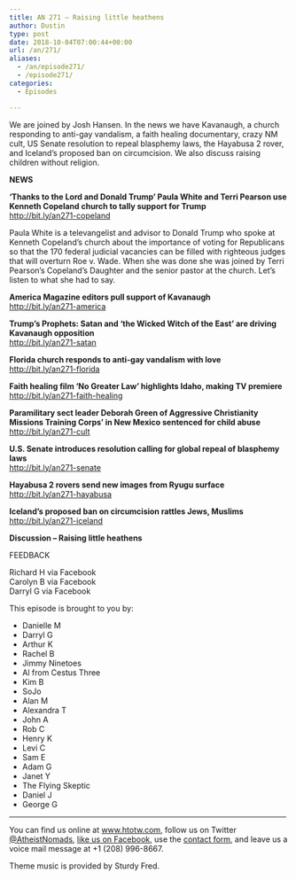 ```yaml
---
title: AN 271 – Raising little heathens
author: Dustin
type: post
date: 2018-10-04T07:00:44+00:00
url: /an/271/
aliases:
  - /an/episode271/
  - /episode271/
categories:
  - Episodes

---
```

<div id="buzzsprout-player-10552838"></div><script src="https://www.buzzsprout.com/1983601/10552838-episode-271-raising-little-heathens.js?container_id=buzzsprout-player-10552838&player=small" type="text/javascript" charset="utf-8"></script>
  
We are joined by Josh Hansen. In the news we have Kavanaugh, a church responding to anti-gay vandalism, a faith healing documentary, crazy NM cult, US Senate resolution to repeal blasphemy laws, the Hayabusa 2 rover, and Iceland&#8217;s proposed ban on circumcision. We also discuss raising children without religion.  
<!--more-->

**NEWS**

**&#8216;Thanks to the Lord and Donald Trump&#8217; Paula White and Terri Pearson use Kenneth Copeland church to tally support for Trump**  
<a href="http://bit.ly/an271-copeland" target="_blank" rel="noopener">http://bit.ly/an271-copeland</a>

Paula White is a televangelist and advisor to Donald Trump who spoke at Kenneth Copeland’s church about the importance of voting for Republicans so that the 170 federal judicial vacancies can be filled with righteous judges that will overturn Roe v. Wade. When she was done she was joined by Terri Pearson’s Copeland’s Daughter and the senior pastor at the church. Let’s listen to what she had to say.

**America Magazine editors pull support of Kavanaugh**  
<a href="http://bit.ly/an271-america" target="_blank" rel="noopener">http://bit.ly/an271-america</a>

**Trump&#8217;s Prophets: Satan and &#8216;the Wicked Witch of the East&#8217; are driving Kavanaugh opposition**  
<a href="http://bit.ly/an271-satan" target="_blank" rel="noopener">http://bit.ly/an271-satan</a>

**Florida church responds to anti-gay vandalism with love**  
<a href="http://bit.ly/an271-florida" target="_blank" rel="noopener">http://bit.ly/an271-florida</a>

**Faith healing film &#8216;No Greater Law&#8217; highlights Idaho, making TV premiere**  
<a href="http://bit.ly/an271-faith-healing" target="_blank" rel="noopener">http://bit.ly/an271-faith-healing</a>

**Paramilitary sect leader Deborah Green of Aggressive Christianity Missions Training Corps&#8217; in New Mexico sentenced for child abuse**  
<a href="http://bit.ly/an271-cult" target="_blank" rel="noopener">http://bit.ly/an271-cult</a>

**U.S. Senate introduces resolution calling for global repeal of blasphemy laws**  
<a href="http://bit.ly/an271-senate" target="_blank" rel="noopener">http://bit.ly/an271-senate</a>

**Hayabusa 2 rovers send new images from Ryugu surface**  
<a href="http://bit.ly/an271-hayabusa" target="_blank" rel="noopener">http://bit.ly/an271-hayabusa</a>

**Iceland&#8217;s proposed ban on circumcision rattles Jews, Muslims**  
<a href="http://bit.ly/an271-iceland" target="_blank" rel="noopener">http://bit.ly/an271-iceland</a>

**Discussion &#8211; Raising little heathens**

FEEDBACK

Richard H via Facebook  
Carolyn B via Facebook  
Darryl G via Facebook

This episode is brought to you by:

  * Danielle M
  * Darryl G
  * Arthur K
  * Rachel B
  * Jimmy Ninetoes
  * Al from Cestus Three
  * Kim B
  * SoJo
  * Alan M
  * Alexandra T
  * John A
  * Rob C
  * Henry K
  * Levi C
  * Sam E
  * Adam G
  * Janet Y
  * The Flying Skeptic
  * Daniel J
  * George G

<hr width="500" />

You can find us online at <a href="https://www.htotw.com/" target="_blank" rel="noopener">www.htotw.com</a>, follow us on Twitter <a href="https://htotw.com/twitter" target="_blank" rel="noopener">@AtheistNomads</a>, <a href="https://htotw.com/facebook" target="_blank" rel="noopener">like us on Facebook</a>, use the [contact form](https://htotw.com/contact), and leave us a voice mail message at +1 (208) 996-8667.

Theme music is provided by Sturdy Fred.